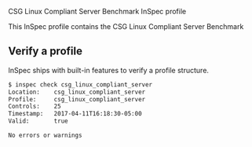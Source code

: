 CSG Linux Compliant Server Benchmark InSpec profile

This InSpec profile contains the CSG Linux Compliant Server Benchmark

## Verify a profile

InSpec ships with built-in features to verify a profile structure.

```bash
$ inspec check csg_linux_compliant_server
Location:    csg_linux_compliant_server
Profile:     csg_linux_compliant_server
Controls:    25
Timestamp:   2017-04-11T16:18:30-05:00
Valid:       true

No errors or warnings
```
